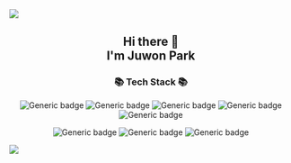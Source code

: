 <img src="https://capsule-render.vercel.app/api?type=slice&color=auto&height=300&section=header&text=ZuWon%20&fontSize=90&animation=twinkling" />

<div align=center>

  <h2>Hi there 👋 <br>
  I'm Juwon Park</h2>

  <h3>📚 Tech Stack 📚</h3>
  
  ![Generic badge](https://img.shields.io/badge/Java-%23007396?logo=Java&logoColor=white)
  ![Generic badge](https://img.shields.io/badge/NodeJs-%23339933?logo=Node.js&logoColor=white)
  ![Generic badge](https://img.shields.io/badge/Spring-%236DB33F?logo=Spring&logoColor=white)
  ![Generic badge](https://img.shields.io/badge/MySQL-%234479A1?logo=MySQL&logoColor=white)
  ![Generic badge](https://img.shields.io/badge/Oracle-%23F80000?logo=Oracle&logoColor=white) 
  
  ![Generic badge](https://img.shields.io/badge/html-%23E34F26?logo=html5&logoColor=white)
  ![Generic badge](https://img.shields.io/badge/css-%231572B6?logo=CSS3&logoColor=white)
  ![Generic badge](https://img.shields.io/badge/JavaScript-%23F7DF1E?logo=JavaScript&logoColor=white)
  
</div>


<img src="https://capsule-render.vercel.app/api?type=slice&color=auto&height=300&section=footer"/>
